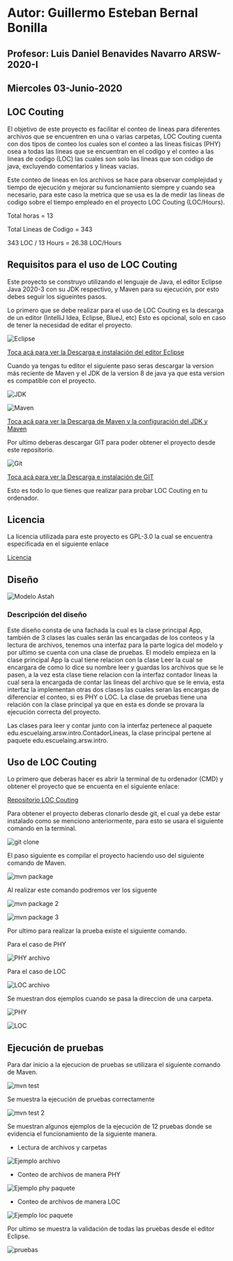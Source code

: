 # Autor: Guillermo Esteban Bernal Bonilla

## Profesor: Luis Daniel Benavides Navarro ARSW-2020-I

## Miercoles 03-Junio-2020

## LOC Couting

El objetivo de este proyecto es facilitar el conteo de lineas para diferentes archivos que se encuentren en una o varias carpetas, LOC Couting cuenta con dos tipos de conteo los cuales son el conteo a las lineas fisicas (PHY) osea a todas las lineas que se encuentran en el codigo y el conteo a las lineas de codigo (LOC) las cuales son solo las lineas que son codigo de java, excluyendo comentarios y lineas vacias.

Este conteo de lineas en los archivos se hace para observar complejidad y tiempo de ejecución y mejorar su funcionamiento siempre y cuando sea necesario, para este caso la metrica que se usa es la de medir las lineas de codigo sobre el tiempo empleado en el proyecto LOC Couting (LOC/Hours).

Total horas = 13

Total Lineas de Codigo = 343

343 LOC / 13 Hours = 26.38 LOC/Hours

## Requisitos para el uso de LOC Couting

Este proyecto se construyo utilizando el lenguaje de Java, el editor Eclipse Java 2020-3 con su JDK respectivo, y Maven para su ejecución, por esto debes seguir los sigueintes pasos. 

Lo primero que se debe realizar para el uso de LOC Couting es la descarga de un editor (IntelliJ Idea, Eclipse, BlueJ, etc) Esto es opcional, solo en caso de tener la necesidad de editar el proyecto. 

![Eclipse](https://user-images.githubusercontent.com/54051399/83717715-0ce51180-a5f9-11ea-9115-289c17ce2834.PNG)

[Toca acá para ver la Descarga e instalación del editor Eclipse](https://www.youtube.com/watch?v=j8ngvGNFXKA&t=311s)

Cuando ya tengas tu editor el siguiente paso seras descargar la version más reciente de Maven y el JDK de la version 8 de java ya que esta version es compatible con el proyecto.

![JDK](https://user-images.githubusercontent.com/54051399/83717739-1a9a9700-a5f9-11ea-97ad-1b17dc37d5fa.PNG)

![Maven](https://user-images.githubusercontent.com/54051399/83717759-27b78600-a5f9-11ea-9fdb-1de8409a9283.PNG)

[Toca acá para ver la Descarga de Maven y la configuración del JDK y Maven](https://www.youtube.com/watch?v=ExOl1qkYGiI&t=238s)

Por ultimo deberas descargar GIT para poder obtener el proyecto desde este repositorio.

![Git](https://user-images.githubusercontent.com/54051399/83717783-330ab180-a5f9-11ea-948f-1c9f420f91ae.PNG)

[Toca acá para ver la Descarga e instalación de GIT](https://www.youtube.com/watch?v=ES2xtLyI-B8)

Esto es todo lo que tienes que realizar para probar LOC Couting en tu ordenador.

## Licencia

La licencia utilizada para este proyecto es GPL-3.0 la cual se encuentra especificada en el siguiente enlace

[Licencia](https://github.com/EstebanK23/Laboratorio-01-ARSW/blob/master/LICENSE.txt)

## Diseño

![Modelo Astah](https://user-images.githubusercontent.com/54051399/83717815-46b61800-a5f9-11ea-8c19-859f2a1694b6.jpeg)

### Descripción del diseño

Este diseño consta de una fachada la cual es la clase principal App, también de 3 clases las cuales serán las encargadas de los conteos y la lectura de archivos, tenemos una interfaz para la parte logica del modelo y por ultimo se cuenta con una clase de pruebas. El modelo empieza en la clase principal App la cual tiene relacion con la clase Leer la cual se encargara de como lo dice su nombre leer y guardas los archivos que se le pasen, a la vez esta clase tiene relacion con la interfaz contador lineas la cual sera la encargada de contar las lineas del archivo que se le envia, esta interfaz la implementan otras dos clases las cuales seran las encargas de diferenciar el conteo, si es PHY o LOC. La clase de pruebas tiene una relación con la clase principal ya que en esta es donde se provara la ejecución correcta del proyecto.

Las clases para leer y contar junto con la interfaz pertenece al paquete edu.escuelaing.arsw.intro.ContadorLineas, la clase principal pertene al paquete edu.escuelaing.arsw.intro.

## Uso de LOC Couting

Lo primero que deberas hacer es abrir la terminal de tu ordenador (CMD) y obtener el proyecto que se encuenta en el siguiente enlace:

[Repositorio LOC Couting](https://github.com/EstebanK23/Laboratorio-01-ARSW)

Para obtener el proyecto deberas clonarlo desde git, el cual ya debe estar instalado como se menciono anteriormente, para esto se usara el siguiente comando en la terminal.

![git clone](https://user-images.githubusercontent.com/54051399/83717843-559cca80-a5f9-11ea-92df-c8b7d7f74c14.PNG)

El paso siguiente es compilar el proyecto haciendo uso del siguiente comando de Maven.

![mvn package](https://user-images.githubusercontent.com/54051399/83717865-5fbec900-a5f9-11ea-863a-a6ae3bef4861.PNG)

Al realizar este comando podremos ver los siguente

![mvn package 2](https://user-images.githubusercontent.com/54051399/83717881-6b11f480-a5f9-11ea-9311-38c3f95677df.PNG)

![mvn package 3](https://user-images.githubusercontent.com/54051399/83717898-736a2f80-a5f9-11ea-9dfd-a21d40f86c13.PNG)

Por ultimo para realizar la prueba existe el siguiente comando.

Para el caso de PHY

![PHY archivo](https://user-images.githubusercontent.com/54051399/83717988-b6c49e00-a5f9-11ea-9e34-d192e6047f97.PNG)

Para el caso de LOC

![LOC archivo](https://user-images.githubusercontent.com/54051399/83717931-909efe00-a5f9-11ea-84b6-b7b514ca187b.PNG)

Se muestran dos ejemplos cuando se pasa la direccion de una carpeta.

![PHY](https://user-images.githubusercontent.com/54051399/83717963-a6acbe80-a5f9-11ea-979e-8a594bdb4cb3.PNG)

![LOC](https://user-images.githubusercontent.com/54051399/83717946-9ac0fc80-a5f9-11ea-8b1d-e0e825afa80b.PNG)

## Ejecución de pruebas

Para dar inicio a la ejecucion de pruebas se utilizara el siguiente comando de Maven.

![mvn test](https://user-images.githubusercontent.com/54051399/83718023-cb089b00-a5f9-11ea-98c6-99aa15e62285.PNG)

Se muestra la ejecución de pruebas correctamente

![mvn test 2](https://user-images.githubusercontent.com/54051399/83718049-d956b700-a5f9-11ea-9a2f-f46cb6118afa.PNG)

Se muestran algunos ejemplos de la ejecución de 12 pruebas donde se evidencia el funcionamiento de la siguiente manera.

  - Lectura de archivos y carpetas
  
  ![Ejemplo archivo](https://user-images.githubusercontent.com/54051399/83718106-00ad8400-a5fa-11ea-93e9-2e2121e8c8a3.PNG)
  
  - Conteo de archivos de manera PHY
  
  ![Ejemplo phy paquete](https://user-images.githubusercontent.com/54051399/83718133-1327bd80-a5fa-11ea-8a0e-11cd59d2d71c.PNG)
  
  - Conteo de archivos de manera LOC
  
  ![Ejemplo loc paquete](https://user-images.githubusercontent.com/54051399/83718118-0905bf00-a5fa-11ea-8a8d-fb9e18526ea4.PNG)
  
Por ultimo se muestra la validación de todas las pruebas desde el editor Eclipse.

![pruebas](https://user-images.githubusercontent.com/54051399/83718160-233f9d00-a5fa-11ea-91bb-34a94f65a45e.PNG)

